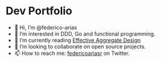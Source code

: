 # Dev Portfolio

- 👋 Hi, I’m @federico-arias
- 👀 I’m interested in DDD, Go and functional programming.
- 🌱 I’m currently reading [Effective Aggregate Design](https://www.dddcommunity.org/wp-content/uploads/files/pdf_articles/Vernon_2011_1.pdf)
- 💞️ I’m looking to collaborate on open source projects.
- 📫 How to reach me: [federicoariasr](https://twitter.com/federicoariasr) on Twitter.
